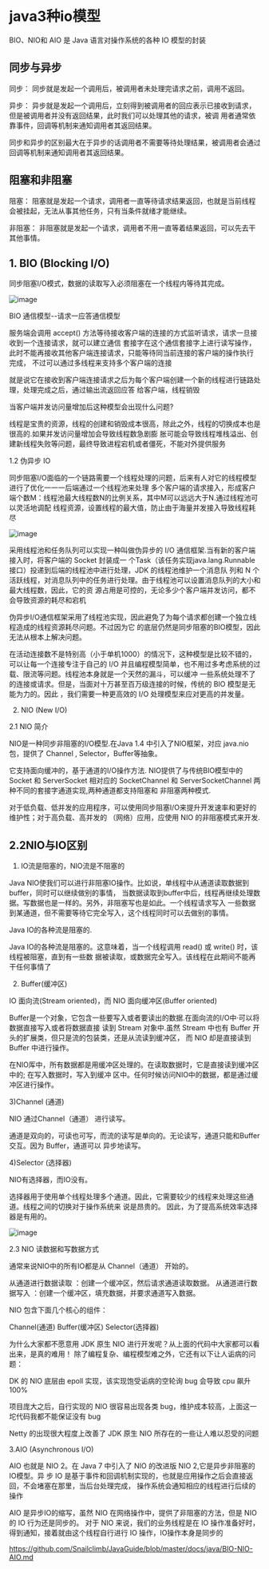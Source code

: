 # java3种io模型

BIO、NIO和 AIO 是 Java 语言对操作系统的各种 IO 模型的封装

## 同步与异步

同步： 同步就是发起一个调用后，被调用者未处理完请求之前，调用不返回。

异步： 异步就是发起一个调用后，立刻得到被调用者的回应表示已接收到请求，但是被调用者并没有返回结果，此时我们可以处理其他的请求，被调
用者通常依靠事件，回调等机制来通知调用者其返回结果。

同步和异步的区别最大在于异步的话调用者不需要等待处理结果，被调用者会通过回调等机制来通知调用者其返回结果。


## 阻塞和非阻塞

阻塞： 阻塞就是发起一个请求，调用者一直等待请求结果返回，也就是当前线程会被挂起，无法从事其他任务，只有当条件就绪才能继续。

非阻塞： 非阻塞就是发起一个请求，调用者不用一直等着结果返回，可以先去干其他事情。


## 1. BIO (Blocking I/O)

同步阻塞I/O模式，数据的读取写入必须阻塞在一个线程内等待其完成。

![image](https://github.com/williamzhang11/fastArchDegin/blob/master/src/main/java/com/xiu/fastarchdegin/image/bio.JPG)

 BIO 通信模型--请求一应答通信模型
 
 服务端会调用 accept() 方法等待接收客户端的连接的方式监听请求，请求一旦接收到一个连接请求，就可以建立通信
 套接字在这个通信套接字上进行读写操作，此时不能再接收其他客户端连接请求，只能等待同当前连接的客户端的操作执行
 完成， 不过可以通过多线程来支持多个客户端的连接

就是说它在接收到客户端连接请求之后为每个客户端创建一个新的线程进行链路处理，处理完成之后，通过输出流返回应答
给客户端，线程销毁

当客户端并发访问量增加后这种模型会出现什么问题?

线程是宝贵的资源，线程的创建和销毁成本很高，除此之外，线程的切换成本也是很高的.如果并发访问量增加会导致线程数急剧膨
胀可能会导致线程堆栈溢出、创建新线程失败等问题，最终导致进程宕机或者僵死，不能对外提供服务

1.2 伪异步 IO

同步阻塞I/O面临的一个链路需要一个线程处理的问题，后来有人对它的线程模型进行了优化一一一后端通过一个线程池来处理
多个客户端的请求接入，形成客户端个数M：线程池最大线程数N的比例关系，其中M可以远远大于N.通过线程池可以灵活地调配
线程资源，设置线程的最大值，防止由于海量并发接入导致线程耗尽

![image](https://github.com/williamzhang11/fastArchDegin/blob/master/src/main/java/com/xiu/fastarchdegin/image/iio.JPG)

采用线程池和任务队列可以实现一种叫做伪异步的 I/O 通信框架.当有新的客户端接入时，将客户端的 Socket 封装成一
个Task（该任务实现java.lang.Runnable接口）投递到后端的线程池中进行处理，JDK 的线程池维护一个消息队
列和 N 个活跃线程，对消息队列中的任务进行处理。由于线程池可以设置消息队列的大小和最大线程数，因此，它的资
源占用是可控的，无论多少个客户端并发访问，都不会导致资源的耗尽和宕机

伪异步I/O通信框架采用了线程池实现，因此避免了为每个请求都创建一个独立线程造成的线程资源耗尽问题。不过因为它
的底层仍然是同步阻塞的BIO模型，因此无法从根本上解决问题。

在活动连接数不是特别高（小于单机1000）的情况下，这种模型是比较不错的，可以让每一个连接专注于自己的 
I/O 并且编程模型简单，也不用过多考虑系统的过载、限流等问题。线程池本身就是一个天然的漏斗，可以缓冲
一些系统处理不了的连接或请求。但是，当面对十万甚至百万级连接的时候，传统的 BIO 模型是无能为力的。因此
，我们需要一种更高效的 I/O 处理模型来应对更高的并发量。


2. NIO (New I/O)

2.1 NIO 简介

NIO是一种同步非阻塞的I/O模型.在Java 1.4 中引入了NIO框架，对应 java.nio 包，提供了 Channel , 
Selector，Buffer等抽象。

它支持面向缓冲的，基于通道的I/O操作方法. NIO提供了与传统BIO模型中的 Socket 和 ServerSocket 
相对应的 SocketChannel 和 ServerSocketChannel 两种不同的套接字通道实现,两种通道都支持阻塞和
非阻塞两种模式.

对于低负载、低并发的应用程序，可以使用同步阻塞I/O来提升开发速率和更好的维护性；对于高负载、高并发的
（网络）应用，应使用 NIO 的非阻塞模式来开发.

## 2.2NIO与IO区别

1) IO流是阻塞的，NIO流是不阻塞的

Java NIO使我们可以进行非阻塞IO操作。比如说，单线程中从通道读取数据到buffer，同时可以继续做别的事情，
当数据读取到buffer中后，线程再继续处理数据。写数据也是一样的。另外，非阻塞写也是如此。一个线程请求写入
一些数据到某通道，但不需要等待它完全写入，这个线程同时可以去做别的事情。

Java IO的各种流是阻塞的.

Java IO的各种流是阻塞的。这意味着，当一个线程调用 read() 或 write() 时，该线程被阻塞，直到有一些数
据被读取，或数据完全写入。该线程在此期间不能再干任何事情了

2) Buffer(缓冲区)

IO 面向流(Stream oriented)，而 NIO 面向缓冲区(Buffer oriented)

Buffer是一个对象，它包含一些要写入或者要读出的数据.在面向流的I/O中·可以将数据直接写入或者将数据直接
读到 Stream 对象中.虽然 Stream 中也有 Buffer 开头的扩展类，但只是流的包装类，还是从流读到缓冲区，
而 NIO 却是直接读到 Buffer 中进行操作。

在NIO厍中，所有数据都是用缓冲区处理的。在读取数据时，它是直接读到缓冲区中的; 在写入数据时，写入到缓冲
区中。任何时候访问NIO中的数据，都是通过缓冲区进行操作。

3)Channel (通道)

NIO 通过Channel（通道） 进行读写。

通道是双向的，可读也可写，而流的读写是单向的。无论读写，通道只能和Buffer交互。因为 Buffer，通道可以
异步地读写。

4)Selector (选择器)

NIO有选择器，而IO没有。

选择器用于使用单个线程处理多个通道。因此，它需要较少的线程来处理这些通道。线程之间的切换对于操作系统来
说是昂贵的。 因此，为了提高系统效率选择器是有用的。

![image](https://github.com/williamzhang11/fastArchDegin/blob/master/src/main/java/com/xiu/fastarchdegin/image/selector.JPG)

2.3 NIO 读数据和写数据方式

通常来说NIO中的所有IO都是从 Channel（通道） 开始的。

从通道进行数据读取 ：创建一个缓冲区，然后请求通道读取数据。
从通道进行数据写入 ：创建一个缓冲区，填充数据，并要求通道写入数据。

NIO 包含下面几个核心的组件：

Channel(通道)
Buffer(缓冲区)
Selector(选择器)


为什么大家都不愿意用 JDK 原生 NIO 进行开发呢？从上面的代码中大家都可以看出来，是真的难用！
除了编程复杂、编程模型难之外，它还有以下让人诟病的问题：


DK 的 NIO 底层由 epoll 实现，该实现饱受诟病的空轮询 bug 会导致 cpu 飙升 100%

项目庞大之后，自行实现的 NIO 很容易出现各类 bug，维护成本较高，上面这一坨代码我都不能保证没有 bug


Netty 的出现很大程度上改善了 JDK 原生 NIO 所存在的一些让人难以忍受的问题



3.AIO (Asynchronous I/O)

AIO 也就是 NIO 2。在 Java 7 中引入了 NIO 的改进版 NIO 2,它是异步非阻塞的IO模型。异
步 IO 是基于事件和回调机制实现的，也就是应用操作之后会直接返回，不会堵塞在那里，当后台处理完成，
操作系统会通知相应的线程进行后续的操作

AIO 是异步IO的缩写，虽然 NIO 在网络操作中，提供了非阻塞的方法，但是 NIO 的 IO 行为还是同步的。
对于 NIO 来说，我们的业务线程是在 IO 操作准备好时，得到通知，接着就由这个线程自行进行 IO 操作，IO操作本身是同步的




 
 
 
 
 
 



























































https://github.com/Snailclimb/JavaGuide/blob/master/docs/java/BIO-NIO-AIO.md